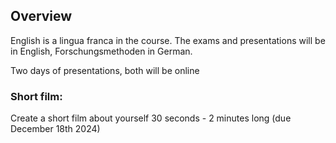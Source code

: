 ## Overview
English is a lingua franca in the course.
The exams and presentations will be in English, Forschungsmethoden in German.

Two days of presentations, both will be online
### Short film:
Create a short film about yourself 30 seconds - 2 minutes long (due December 18th 2024)